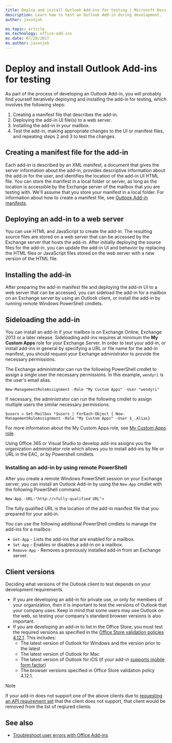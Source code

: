 ```yaml
---
title: Deploy and install Outlook Add-ins for testing | Microsoft Docs
description: Learn how to test an Outlook Add-in during development.
author: jasonjoh

ms.topic: article
ms.technology: office-add-ins
ms.date: 07/28/2017
ms.author: jasonjoh
---
```


# Deploy and install Outlook Add-ins for testing

As part of the process of developing an Outlook Add-in, you will probably find yourself iteratively deploying and installing the add-in for testing, which involves the following steps:

1. Creating a manifest file that describes the add-in.
1. Deploying the add-in UI file(s) to a web server.
1. Installing the add-in in your mailbox.
1. Test the add-in, making appropriate changes to the UI or manifest files, and repeating steps 2 and 3 to test the changes.

## Creating a manifest file for the add-in

Each add-in is described by an XML manifest, a document that gives the server information about the add-in, provides descriptive information about the add-in for the user, and identifies the location of the add-in UI HTML file. You can store the manifest in a local folder or server, as long as the location is accessible by the Exchange server of the mailbox that you are testing with. We'll assume that you store your manifest in a local folder. For information about how to create a manifest file, see [Outlook Add-in manifests](manifests.md).

## Deploying an add-in to a web server

You can use HTML and JavaScript to create the add-in. The resulting source files are stored on a web server that can be accessed by the Exchange server that hosts the add-in. After initially deploying the source files for the add-in, you can update the add-in UI and behavior by replacing the HTML files or JavaScript files stored on the web server with a new version of the HTML file.

## Installing the add-in

After preparing the add-in manifest file and deploying the add-in UI to a web server that can be accessed, you can sideload the add-in for a mailbox on an Exchange server by using an Outlook client, or install the add-in by running remote Windows PowerShell cmdlets.

## Sideloading the add-in

You can install an add-in if your mailbox is on Exchange Online, Exchange 2013 or a later release. Sideloading add-ins requires at minimum the **My Custom Apps** role for your Exchange Server. In order to test your add-in, or install add-ins in general by specifying a URL or file name for the add-in manifest, you should request your Exchange administrator to provide the necessary permissions.

The Exchange administrator can run the following PowerShell cmdlet to assign a single user the necessary permissions. In this example, `wendyri` is the user's email alias.

```Shell
New-ManagementRoleAssignment -Role "My Custom Apps" -User "wendyri"
```

If necessary, the administrator can run the following cmdlet to assign multiple users the similar necessary permissions:

```Shell
$users = Get-Mailbox *$users | ForEach-Object { New-ManagementRoleAssignment -Role "My Custom Apps" -User $_.Alias}
```

For more information about the My Custom Apps role, see [My Custom Apps role](http://technet.microsoft.com/en-us/library/aa0321b3-2ec0-4694-875b-7a93d3d99089%28EXCHG.150%29.aspx). 

Using Office 365 or Visual Studio to develop add-ins assigns you the organization administrator role which allows you to install add-ins by file or URL in the EAC, or by Powershell cmdlets.

### Installing an add-in by using remote PowerShell

After you create a remote Windows PowerShell session on your Exchange server, you can install an Outlook Add-in by using the `New-App` cmdlet with the following PowerShell command.

```Shell
New-App -URL:"http://<fully-qualified URL">
```

The fully qualified URL is the location of the add-in manifest file that you prepared for your add-in.

You can use the following additional PowerShell cmdlets to manage the add-ins for a mailbox:

-  `Get-App` - Lists the add-ins that are enabled for a mailbox.
-  `Set-App` - Enables or disables a add-in on a mailbox.
-  `Remove-App` - Removes a previously installed add-in from an Exchange server.

## Client versions

Deciding what versions of the Outlook client to test depends on your development requirements.

- If you are developing an add-in for private use, or only for members of your organization, then it is important to test the versions of Outlook that your company uses. Keep in mind that some users may use Outlook on the web, so testing your company's standard browser versions is also important.
- If you are developing an add-in to list in the Office Store, you must test the required versions as specified in the [Office Store validation policies 4.12.1](https://dev.office.com/officestore/docs/validation-policies#4-apps-and-add-ins-behave-predictably). This includes:
    - The latest version of Outlook for Windows and the version prior to the latest
    - The latest version of Outlook for Mac
    - The latest version of Outlook for iOS (if your add-in [supports mobile form factor](add-mobile-support.md))
    - The browser versions specified in Office Store validation policy 4.12.1.

> [!NOTE]
> If your add-in does not support one of the above clients due to [requesting an API requirement set](apis.md) that the client does not support, that client would be removed from the list of reqiured clients.

## See also

- [Troubleshoot user errors with Office Add-ins](https://docs.microsoft.com/office/dev/add-ins/testing/testing-and-troubleshooting)